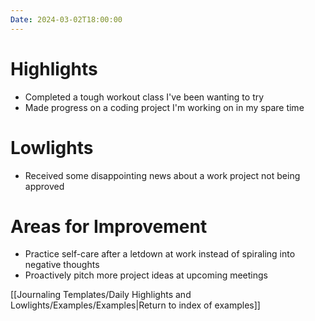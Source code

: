 ```yaml
---
Date: 2024-03-02T18:00:00
---
```


# Highlights

- Completed a tough workout class I've been wanting to try
- Made progress on a coding project I'm working on in my spare time

# Lowlights

- Received some disappointing news about a work project not being approved

# Areas for Improvement

- Practice self-care after a letdown at work instead of spiraling into negative thoughts
- Proactively pitch more project ideas at upcoming meetings

[[Journaling Templates/Daily Highlights and Lowlights/Examples/Examples|Return to index of examples]]